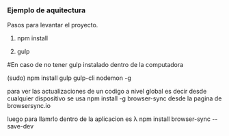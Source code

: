 ### Ejemplo de aquitectura

Pasos para levantar el proyecto.

1. npm install

2. gulp


#En caso de no tener gulp instalado dentro de la computadora

(sudo) npm install gulp gulp-cli nodemon -g

para ver las actualizaciones de un codigo a nivel global es decir desde cualquier dispositivo se usa npm install -g browser-sync desde la pagina de 
 browsersync.io

luego para llamrlo dentro de la aplicacion es λ npm install browser-sync --save-dev
